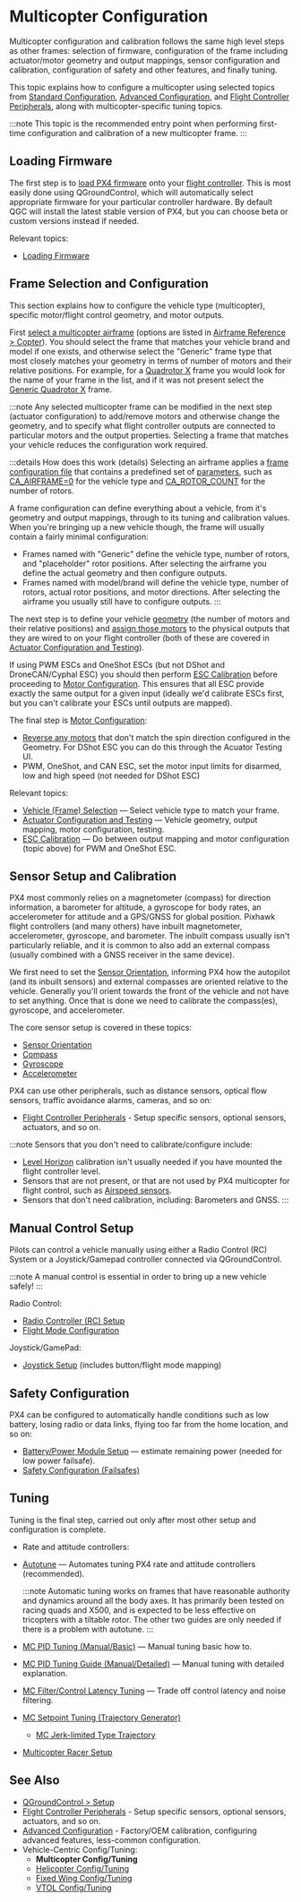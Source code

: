 # Multicopter Configuration

Multicopter configuration and calibration follows the same high level steps as other frames: selection of firmware, configuration of the frame including actuator/motor geometry and output mappings, sensor configuration and calibration, configuration of safety and other features, and finally tuning.

This topic explains how to configure a multicopter using selected topics from [Standard Configuration](../config/README.md), [Advanced Configuration](../advanced_config/README.md), and [Flight Controller Peripherals](../peripherals/README.md), along with multicopter-specific tuning topics.

:::note
This topic is the recommended entry point when performing first-time configuration and calibration of a new multicopter frame.
:::

## Loading Firmware

The first step is to [load PX4 firmware](../config/firmware.md) onto your [flight controller](../flight_controller/README.md). This is most easily done using QGroundControl, which will automatically select appropriate firmware for your particular controller hardware. By default QGC will install the latest stable version of PX4, but you can choose beta or custom versions instead if needed.

Relevant topics:

- [Loading Firmware](../config/firmware.md)

## Frame Selection and Configuration

This section explains how to configure the vehicle type (multicopter), specific motor/flight control geometry, and motor outputs.

First [select a multicopter airframe](../config/airframe.md) (options are listed in [Airframe Reference > Copter](../airframes/airframe_reference.md#copter)). You should select the frame that matches your vehicle brand and model if one exists, and otherwise select the "Generic" frame type that most closely matches your geometry in terms of number of motors and their relative positions. For example, for a [Quadrotor X](../airframes/airframe_reference.md#quadrotor-x) frame you would look for the name of your frame in the list, and if it was not present select the [Generic Quadrotor X](../airframes/airframe_reference.md#copter_quadrotor_x_generic_quadcopter) frame.

:::note
Any selected multicopter frame can be modified in the next step (actuator configuration) to add/remove motors and otherwise change the geometry, and to specify what flight controller outputs are connected to particular motors and the output properties. Selecting a frame that matches your vehicle reduces the configuration work required.

:::details
How does this work (details) Selecting an airframe applies a [frame configuration file](../dev_airframes/adding_a_new_frame.md#adding-a-frame-configuration) that contains a predefined set of [parameters](../advanced_config/parameters.md), such as [CA_AIRFRAME=0](../advanced_config/parameter_reference.md#CA_AIRFRAME) for the vehicle type and [CA_ROTOR_COUNT](../advanced_config/parameter_reference.md#CA_ROTOR_COUNT) for the number of rotors.

A frame configuration can define everything about a vehicle, from it's geometry and output mappings, through to its tuning and calibration values. When you're bringing up a new vehicle though, the frame will usually contain a fairly minimal configuration:

- Frames named with "Generic" define the vehicle type, number of rotors, and "placeholder" rotor positions. After selecting the airframe you define the actual geometry and then configure outputs.
- Frames named with model/brand will define the vehicle type, number of rotors, actual rotor positions, and motor directions. After selecting the airframe you usually still have to configure outputs.
:::

The next step is to define your vehicle [geometry](../config/actuators.md#motor-geometry-multicopter) (the number of motors and their relative positions) and [assign those motors](../config/actuators.md#actuator-outputs) to the physical outputs that they are wired to on your flight controller (both of these are covered in [Actuator Configuration and Testing](../config/actuators.md)).

If using PWM ESCs and OneShot ESCs (but not DShot and DroneCAN/Cyphal ESC) you should then perform [ESC Calibration](../advanced_config/esc_calibration.md) before proceeding to [Motor Configuration](../config/actuators.md#motor-configuration). This ensures that all ESC provide exactly the same output for a given input (ideally we'd calibrate ESCs first, but you can't calibrate your ESCs until outputs are mapped).

The final step is [Motor Configuration](../config/actuators.md#motor-configuration):
- [Reverse any motors](../config/actuators.md#reversing-motors) that don't match the spin direction configured in the Geometry. For DShot ESC you can do this through the Acuator Testing UI.
- PWM, OneShot, and CAN ESC, set the motor input limits for disarmed, low and high speed (not needed for DShot ESC)

Relevant topics:

- [Vehicle (Frame) Selection](../config/airframe.md) — Select vehicle type to match your frame.
- [Actuator Configuration and Testing](../config/actuators.md) — Vehicle geometry, output mapping, motor configuration, testing.
- [ESC Calibration](../advanced_config/esc_calibration.md) — Do between output mapping and motor configuration (topic above) for PWM and OneShot ESC.

## Sensor Setup and Calibration

PX4 most commonly relies on a magnetometer (compass) for direction information, a barometer for altitude, a gyroscope for body rates, an accelerometer for attitude and a GPS/GNSS for global position. Pixhawk flight controllers (and many others) have inbuilt magnetometer, accelerometer, gyroscope, and barometer. The inbuilt compass usually isn't particularly reliable, and it is common to also add an external compass (usually combined with a GNSS receiver in the same device).

We first need to set the [Sensor Orientation](../config/flight_controller_orientation.md), informing PX4 how the autopilot (and its inbuilt sensors) and external compasses are oriented relative to the vehicle. Generally you'll orient towards the front of the vehicle and not have to set anything. Once that is done we need to calibrate the compass(es), gyroscope, and accelerometer.

The core sensor setup is covered in these topics:

- [Sensor Orientation](../config/flight_controller_orientation.md)
- [Compass](../config/compass.md)
- [Gyroscope](../config/gyroscope.md)
- [Accelerometer](../config/accelerometer.md)

PX4 can use other peripherals, such as distance sensors, optical flow sensors, traffic avoidance alarms, cameras, and so on:

- [Flight Controller Peripherals](../peripherals/README.md) - Setup specific sensors, optional sensors, actuators, and so on.

:::note
Sensors that you don't need to calibrate/configure include:

- [Level Horizon](../config/level_horizon_calibration.md) calibration isn't usually needed if you have mounted the flight controller level.
- Sensors that are not present, or that are not used by PX4 multicopter for flight control, such as [Airspeed sensors](../config/airspeed.md).
- Sensors that don't need calibration, including: Barometers and GNSS.
:::

## Manual Control Setup

Pilots can control a vehicle manually using either a Radio Control (RC) System or a Joystick/Gamepad controller connected via QGroundControl.

:::note
A manual control is essential in order to bring up a new vehicle safely!
:::

Radio Control:

- [Radio Controller (RC) Setup](../config/radio.md)
- [Flight Mode Configuration](../config/flight_mode.md)

Joystick/GamePad:

- [Joystick Setup](../config/joystick.md) (includes button/flight mode mapping)

## Safety Configuration

PX4 can be configured to automatically handle conditions such as low battery, losing radio or data links, flying too far from the home location, and so on:

- [Battery/Power Module Setup](../config/battery.md) — estimate remaining power (needed for low power failsafe).
- [Safety Configuration (Failsafes)](../config/safety.md)

## Tuning

Tuning is the final step, carried out only after most other setup and configuration is complete.

- Rate and attitude controllers:
- [Autotune](../config/autotune.md) — Automates tuning PX4 rate and attitude controllers (recommended).

  :::note
Automatic tuning works on frames that have reasonable authority and dynamics around all the body axes.
It has primarily been tested on racing quads and X500, and is expected to be less effective on tricopters with a tiltable rotor.
The other two guides are only needed if there is a problem with autotune.
:::

- [MC PID Tuning (Manual/Basic)](../config_mc/pid_tuning_guide_multicopter_basic.md) — Manual tuning basic how to.
- [MC PID Tuning Guide (Manual/Detailed)](../config_mc/pid_tuning_guide_multicopter.md) — Manual tuning with detailed explanation.
- [MC Filter/Control Latency Tuning](../config_mc/filter_tuning.md) — Trade off control latency and noise filtering.
- [MC Setpoint Tuning (Trajectory Generator)](../config_mc/mc_trajectory_tuning.md)
  - [MC Jerk-limited Type Trajectory](../config_mc/mc_jerk_limited_type_trajectory.md)
- [Multicopter Racer Setup](../config_mc/racer_setup.md)


<!--
- Explain what you have to tune on PX4, what you can tune, and what each topic covers
- I expect we should start with an exhaustive list of the tuning you could want to do - such as position tuning, etc. Do we have one?
 -->

<!-- TBD this is just text for me to mine

AFAIK autotune was tested on various not so custom platforms e.g. X500, racer quad, Loong standard VTOL. I honestly used it only once on a tricopter and it worked for roll and pitch but the resulting yaw tuning was not stable. Since then it was improved but that's not merged yet :eyes: https://github.com/PX4/PX4-Autopilot/pull/21857
Autotune was never tested on a Helicopter.
can you in theory autotune frame with any number of motors?
In theory yes but it needs to be able to have reasonable authority around all axes so I'd expect autotune to not work well for a monocopter without swashplate and so on. Probably also the controllers wouldn't work out of the box. I saw issues before with designs that tilt the rotor e.g. tricopter, bicopter, ... again


will PX4 still understand how to autotune?
Autotune should work for any vehicle that has reasonable authority and dynamics around all the body axes. A tiltable motor e.g. tricopter has at the least dynamics which are less tested with autotune.
My assumption is that the mixing system can cope with whatever geometry you throw at it.
Yes but it must be physically feasible. E.g. if you make a quadrotor where all motors turn the same way it will "deal" with it but that cannot work without very specific controllers. Same for a monocopter or a tricopter without swiveling one motor.
-->

## See Also

- [QGroundControl > Setup](https://docs.qgroundcontrol.com/master/en/SetupView/SetupView.html)
- [Flight Controller Peripherals](../peripherals/README.md) - Setup specific sensors, optional sensors, actuators, and so on.
- [Advanced Configuration](../advanced_config/README.md) - Factory/OEM calibration, configuring advanced features, less-common configuration.
- Vehicle-Centric Config/Tuning:
  - **Multicopter Config/Tuning**
  - [Helicopter Config/Tuning](../config_heli/README.md)
  - [Fixed Wing Config/Tuning](../config_fw/README.md)
  - [VTOL Config/Tuning](../config_vtol/README.md)
